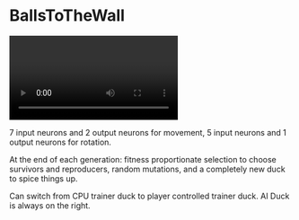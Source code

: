 # BallsToTheWall
<video> https://i.imgur.com/oovqC8m.mp4 </video>
<p> 7 input neurons and 2 output neurons for movement, 5 input neurons and 1 output neurons for rotation. </p>
<p>At the end of each generation: fitness proportionate selection to choose survivors and reproducers, random mutations, and a completely new duck to spice things up.</p>
<p>Can switch from CPU trainer duck to player controlled trainer duck. AI Duck is always on the right.
